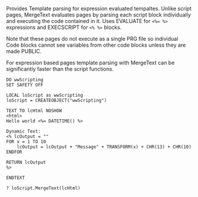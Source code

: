 ﻿Provides Template parsing for expression evaluated tempaltes. Unlike script pages, MergeText evaluates pages by parsing each script block individually and executing the code contained in it. Uses EVALUATE for `<%= %>` expressions and EXECSCRIPT for `<% %>` blocks. 

Note that these pages do not execute as a single PRG file so individual Code blocks cannot see variables from other code blocks unless they are made PUBLIC. 

For expression based pages template parsing with MergeText can be significantly faster than the script functions.

```foxpro
DO wwScripting
SET SAFETY OFF

LOCAL loScript as wwScripting
loScript = CREATEOBJECT("wwScripting")

TEXT TO lcHtml NOSHOW
<html>
Hello world <%= DATETIME() %>

Dynamic Text:
<% lcOutput = ""
FOR x = 1 TO 10
	lcOutput = lcOutput + "Message" + TRANSFORM(x) + CHR(13) + CHR(10)
ENDFOR

RETURN lcOutput
%>

ENDTEXT
  
? loScript.MergeText(lcHtml)
```